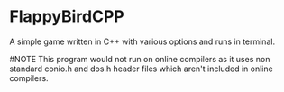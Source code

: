 # FlappyBirdCPP
A simple game written in C++ with various options and runs in terminal.


#NOTE
This program would not run on online compilers as it uses non standard conio.h and dos.h header files which aren't included in online compilers.
